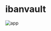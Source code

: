 # ibanvault

![app](https://github.com/user-attachments/assets/9071bcf0-f2ae-4c6b-9ee9-b6a4359b6f1b)
